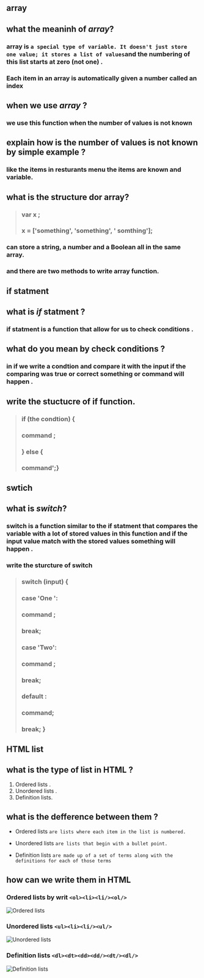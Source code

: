 ## array
## what the meaninh of ***array***?
### array is `a special type of variable. It doesn't just store one value; it stores a list of values`and the numbering of this list starts at zero (not one) .
### Each item in an array is automatically given a number called an index

## when we use ***array*** ?
### we use this function when the number of values is not known
## explain how is the number of values  is not known by simple example ? 
### like the items in resturants menu the items are known and variable.
## what is the structure dor array?

> ### var x ; 
> ### x = ['something', 'something', ' somthing'];

### can store a string, a number and  a Boolean all in the same array.
### and there are two methods to write array function.

## if statment 
## what is ***if*** statment ?
### if statment is a function that allow for us to check conditions .

## what do you mean by check conditions ?
### in if we write a condtion and compare it with the input if the comparing was true or correct something or command  will happen .

## write the stuctucre of if function.
> ### if (the condtion) { 
> ### command ; 
> ### } else { 
> ### command';}



## **swtich**
## what is ***switch***?
### switch is a function similar to the if statment that compares the variable with a lot of  stored values in this function and if  the input value  match with the stored values something will happen .

### write the sturcture of switch 
>### switch (input) { 
> ### case 'One ': 
> ### command ; 
> ### break; 
> ### case 'Two': 
> ### command ; 
> ### break; 
> ### default : 
> ### command; 
> ### break; }

## **HTML list**
## what is the type of list in HTML ?
1. Ordered lists .
2. Unordered lists .
3. Definition lists.
## what is the defference between them ?
- Ordered lists `are lists where each item in the list is numbered.`

- Unordered lists `are lists that begin with a bullet point.`

- Definition lists `are made up of a set of terms along with the definitions for each of those terms`

## how can we write them in HTML
### Ordered lists by writ `<ol><li><li/><ol/>`
![Ordered lists ](C:\Users\STUDENT\Desktop)
### Unordered lists   `<ul><li><li/><ul/>`
![Unordered lists](C:\Users\STUDENT\Desktop)
### Definition lists `<dl><dt><dd><dd/><dt/><dl/>`
![Definition lists](C:\Users\STUDENT\Desktop)





